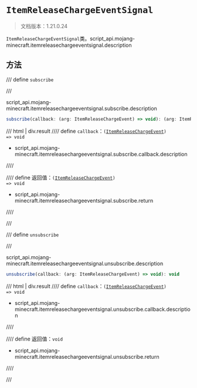 # `ItemReleaseChargeEventSignal`

> 文档版本：1.21.0.24

`ItemReleaseChargeEventSignal`类。script_api.mojang-minecraft.itemreleasechargeeventsignal.description

## 方法

/// define
`subscribe`


///

script_api.mojang-minecraft.itemreleasechargeeventsignal.subscribe.description

```js
subscribe(callback: (arg: ItemReleaseChargeEvent) => void): (arg: ItemReleaseChargeEvent) => void
```

/// html | div.result
//// define
`callback`：<code>(<a href="../itemreleasechargeevent/">ItemReleaseChargeEvent</a>) =&gt; void</code>

- script_api.mojang-minecraft.itemreleasechargeeventsignal.subscribe.callback.description


////

//// define
返回值：<code>(<a href="../itemreleasechargeevent/">ItemReleaseChargeEvent</a>) =&gt; void</code>

- script_api.mojang-minecraft.itemreleasechargeeventsignal.subscribe.return


////

///


/// define
`unsubscribe`


///

script_api.mojang-minecraft.itemreleasechargeeventsignal.unsubscribe.description

```js
unsubscribe(callback: (arg: ItemReleaseChargeEvent) => void): void
```

/// html | div.result
//// define
`callback`：<code>(<a href="../itemreleasechargeevent/">ItemReleaseChargeEvent</a>) =&gt; void</code>

- script_api.mojang-minecraft.itemreleasechargeeventsignal.unsubscribe.callback.description


////

//// define
返回值：`void`

- script_api.mojang-minecraft.itemreleasechargeeventsignal.unsubscribe.return


////

///

